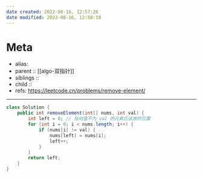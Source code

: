 ```yaml
---
date created: 2022-08-16, 12:57:26
date modified: 2022-08-16, 12:58:18
---
```


# Meta

- alias:
- parent :: [[algo-双指针]]
- siblings ::
- child ::
- refs: https://leetcode.cn/problems/remove-element/

---

```java
class Solution {
    public int removeElement(int[] nums, int val) {
        int left = 0; // 指向值不为 val 的元素应该放的位置
        for (int i = 0; i < nums.length; i++) {
            if (nums[i] != val) {
                nums[left] = nums[i];
                left++;
            }
        }
        return left;
    }
}
```